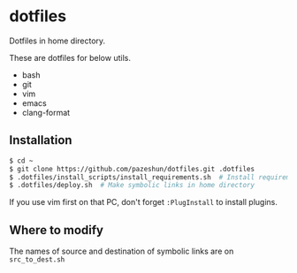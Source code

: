 # dotfiles

Dotfiles in home directory.

These are dotfiles for below utils.
- bash
- git
- vim
- emacs
- clang-format

## Installation

```sh
$ cd ~
$ git clone https://github.com/pazeshun/dotfiles.git .dotfiles
$ .dotfiles/install_scripts/install_requirements.sh  # Install requirements
$ .dotfiles/deploy.sh  # Make symbolic links in home directory
```
If you use vim first on that PC, don't forget `:PlugInstall` to install plugins.

## Where to modify

The names of source and destination of symbolic links are on `src_to_dest.sh`
